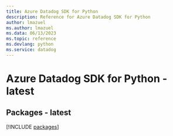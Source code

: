 ```yaml
---
title: Azure Datadog SDK for Python
description: Reference for Azure Datadog SDK for Python
author: lmazuel
ms.author: lmazuel
ms.data: 06/13/2023
ms.topic: reference
ms.devlang: python
ms.service: datadog
---
```

# Azure Datadog SDK for Python - latest
## Packages - latest
[!INCLUDE [packages](datadog-index.md)]